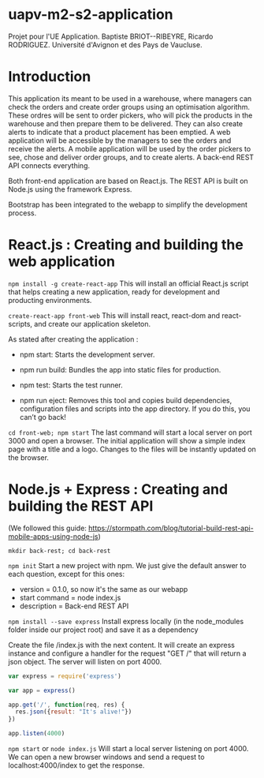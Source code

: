 # uapv-m2-s2-application
Projet pour l'UE Application. Baptiste BRIOT--RIBEYRE, Ricardo RODRIGUEZ. Université d'Avignon et des Pays de Vaucluse.


# Introduction #
This application its meant to be used in a warehouse, where managers can check the orders and create order groups using an optimisation algorithm. These ordres will be sent to order pickers, who will pick the products in the warehouse and then prepare them to be delivered. They can also create alerts to indicate that a product placement has been emptied. A web application will be accessible by the managers to see the orders and receive the alerts. A mobile application will be used by the order pickers to see, chose and deliver order groups, and to create alerts. A back-end REST API connects everything.

Both front-end application are based on React.js. The REST API is built on Node.js using the framework Express.

Bootstrap has been integrated to the webapp to simplify the development process.


# React.js : Creating and building the web application #

```npm install -g create-react-app```
This will install an official React.js script that helps creating a new application, ready for development and producting environments.

```create-react-app front-web```
This will install react, react-dom and react-scripts, and create our application skeleton.

As stated after creating the application :
 - npm start:
    Starts the development server.

 - npm run build:
    Bundles the app into static files for production.

 - npm test:
    Starts the test runner.

 - npm run eject:
    Removes this tool and copies build dependencies, configuration files
    and scripts into the app directory. If you do this, you can’t go back!

```cd front-web; npm start```
The last command will start a local server on port 3000 and open a browser. The initial application will show a simple index page with a title and a logo. Changes to the files will be instantly updated on the browser.


# Node.js + Express : Creating and building the REST API #

(We followed this guide: https://stormpath.com/blog/tutorial-build-rest-api-mobile-apps-using-node-js)

```mkdir back-rest; cd back-rest```

```npm init```
Start a new project with npm. We just give the default answer to each question, except for this ones:
 - version = 0.1.0, so now it's the same as our webapp
 - start command = node index.js
 - description = Back-end REST API

```npm install --save express```
Install express locally (in the node_modules folder inside our project root) and save it as a dependency

Create the file /index.js with the next content. It will create an express instance and configure a handler for the request "GET /" that will return a json object. The server will listen on port 4000.

```javascript
var express = require('express')

var app = express()

app.get('/', function(req, res) {
  res.json({result: "It's alive!"})
})

app.listen(4000)
```

```npm start``` or ```node index.js``` 
Will start a local server listening on port 4000. We can open a new browser windows and send a request to localhost:4000/index to get the response.
